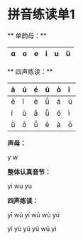# 拼音练读单1

** 单韵母：**

| ɑ | o | e | i | u | ü |
| :---: | :---: | :---: | :---: | :---: | :---: |


** 四声练读：**

| ā | ú | é | ū | ò | ī |
| :--- | :--- | :--- | :--- | :--- | :--- |
| ě | ǐ | è | ǘ | á | ǔ |
| í | ù | ǎ | ǖ | ó | ì |
| ǜ | ǒ | ǚ | ē | à | ō |

**声母：**

y w

**整体认真音节：**

yi  wu  yu

**四声练读：**

yī  wú   yí  wū  wù  yú

yǐ  yù   yǔ  yū  wǔ  yì

